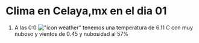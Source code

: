 # Clima en Celaya,mx en el dia 01

1. A las 0:0 !["icon weather"](http://openweathermap.org/img/w/04n.png) tenemos una temperatura de 6.11 C con muy nuboso y  vientos de 0.45 y nubosidad al 57%
